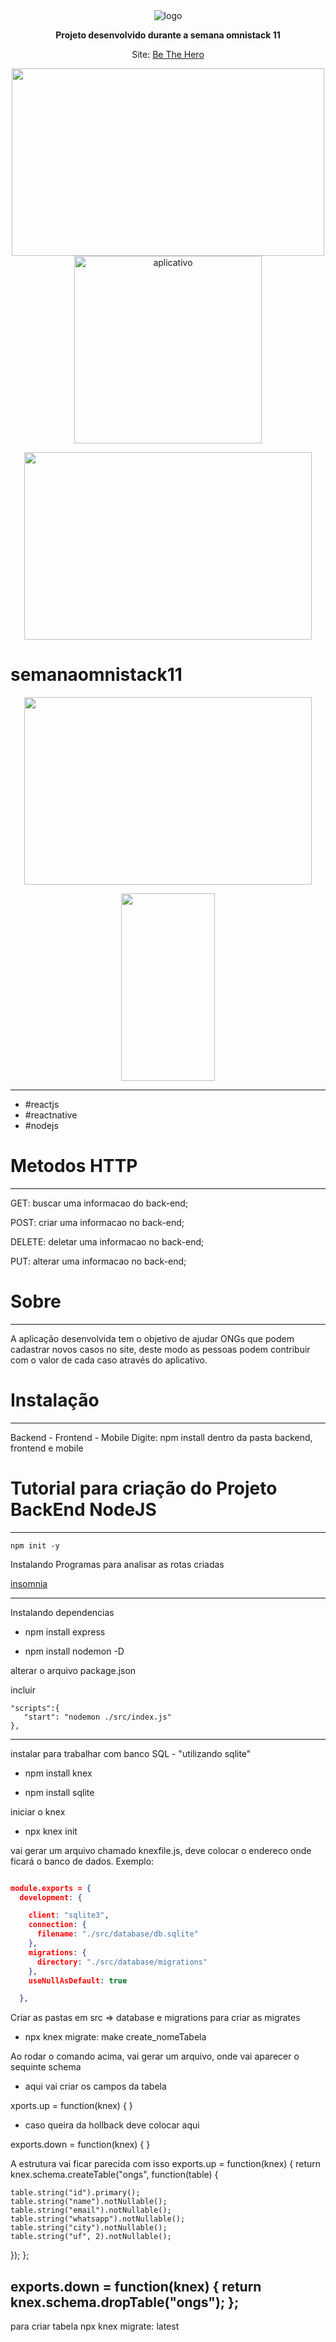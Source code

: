 
<div align="center">
    <img src="img/logo.svg" alt="logo"/>
    <p><strong>Projeto desenvolvido durante a semana omnistack 11</strong></p>
    <p>Site: <a href="https://bethehero-front.netlify.com/">Be The Hero</a></p>
    <img src="img/webomnistack11.png alt="pagina" width="500px" height="300px"/>
    <img src="img/mobilestack11.png" alt="aplicativo" height="300px"/>
</div>


<p align="center">
  <img width="460" height="300" src="https://github.com/danielcs7/semanaomnistack11/blob/master/img/logo.svg">
</p>


# semanaomnistack11
<p align="center">
  <img width="460" height="300" src="https://github.com/danielcs7/semanaomnistack11/blob/master/img/webomnistack11.png">
  
</p>

<p align="center">
<img width="150" height="300" src="https://github.com/danielcs7/semanaomnistack11/blob/master/img/mobilestack11.png">
</p>

---
- #reactjs 
- #reactnative 
- #nodejs

# Metodos HTTP
---
GET:    buscar uma informacao do back-end; </p>
POST:   criar uma informacao no back-end; </p>
DELETE: deletar uma informacao no back-end; </p>
PUT:    alterar uma informacao no back-end; </p>


# Sobre
---
A aplicação desenvolvida tem o objetivo de ajudar ONGs que podem cadastrar novos casos no site, deste modo as pessoas podem contribuir com o valor de cada caso através do aplicativo.

# Instalação
---
Backend - Frontend - Mobile
Digite: npm install dentro da pasta backend, frontend e mobile

# Tutorial para criação do Projeto BackEnd NodeJS
---
``` 
npm init -y 
```

Instalando Programas para analisar as rotas criadas </p>

[insomnia](https://insomnia.rest/download/)

---
Instalando dependencias </p>

* npm install express </p>
* npm install nodemon -D  </p>

</p></p>
alterar o arquivo package.json

incluir

``` 
"scripts":{
   "start": "nodemon ./src/index.js"
}, 
```

---------------------------------------------------
instalar para trabalhar com banco SQL - "utilizando sqlite" </p>

* npm install knex </p>
* npm install sqlite </p>

iniciar o knex </p>

* npx knex init  </p>

vai gerar um arquivo chamado knexfile.js, deve colocar o endereco onde ficará o banco de dados.
Exemplo:

``` json

module.exports = {
  development: {

    client: "sqlite3",
    connection: {
      filename: "./src/database/db.sqlite"
    },
    migrations: {
      directory: "./src/database/migrations"
    },
    useNullAsDefault: true

  }, 

```

  Criar as pastas em src => database e migrations
  para criar as migrates

* npx knex migrate: make create_nomeTabela

Ao rodar o comando acima, vai gerar um arquivo, onde vai aparecer o sequinte schema

* aqui vai criar os campos da tabela

xports.up = function(knex) {
}

* caso queira da hollback deve colocar aqui

exports.down = function(knex) {
}

A estrutura vai ficar parecida com isso
exports.up = function(knex) {
  return knex.schema.createTable("ongs", function(table) {

    table.string("id").primary();
    table.string("name").notNullable();
    table.string("email").notNullable();
    table.string("whatsapp").notNullable();
    table.string("city").notNullable();
    table.string("uf", 2).notNullable();

  }); 
}; 

exports.down = function(knex) {
  return knex.schema.dropTable("ongs"); 
}; 
-------------------------------------------------------------------------

para criar tabela 
npx knex migrate: latest


